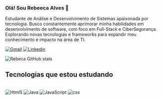 ### Olá! Sou Rebeeca Alves 🤖 

Estudante de Análise e Desenvolvimento de Sistemas apaixonada por tecnologia. Busco constantemente aprimorar minha habilidades em desenvolvimento de software, com foco em Full-Stack e CiberSegurança. Explorando novas tecnologias e frameworks para expandir meu conhecimento e impacto na área de TI.


[![Gmail](https://img.shields.io/badge/Gmail-D14836?style=for-the-badge&logo=gmail&logoColor=white)](rebecca.alves2724@gmail.com)
[![Linkedin](https://img.shields.io/badge/LinkedIn-0077B5?style=for-the-badge&logo=linkedin&logoColor=white)](https://www.linkedin.com/in/rebeca-alvess/)

![Rebeca GitHub stats](https://github-readme-stats.vercel.app/api?username=Rebeccaa27&show_icons=true&theme=dracula)

## Tecnologias que estou estudando
<div style="display: inline_block"><br/> 
<img align="center" alt="Html5" src="https://img.shields.io/badge/HTML5-E34F26?style=for-the-badge&logo=html5&logoColor=white"/>
<img align="center" alt="Java" src="https://img.shields.io/badge/Java-ED8B00?style=for-the-badge&logo=openjdk&logoColor=white"/>
<img align="center" alt="JavaScript" src="https://img.shields.io/badge/JavaScript-F7DF1E?style=for-the-badge&logo=javascript&logoColor=black"/>
<img align="center" alt="css" src="https://img.shields.io/badge/CSS3-1572B6?style=for-the-badge&logo=css3&logoColor=white"/>
</div>
